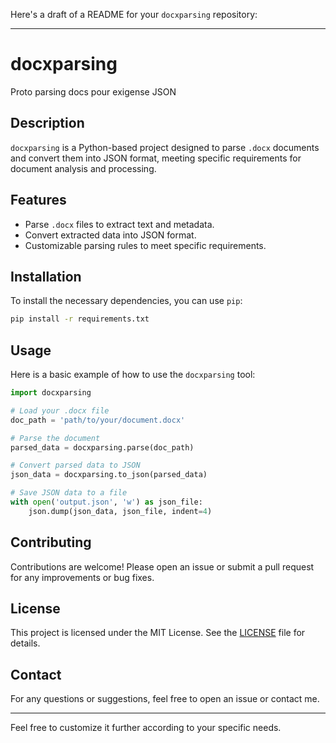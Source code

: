 Here's a draft of a README for your `docxparsing` repository:

---

# docxparsing

Proto parsing docs pour exigense JSON

## Description

`docxparsing` is a Python-based project designed to parse `.docx` documents and convert them into JSON format, meeting specific requirements for document analysis and processing.

## Features

- Parse `.docx` files to extract text and metadata.
- Convert extracted data into JSON format.
- Customizable parsing rules to meet specific requirements.

## Installation

To install the necessary dependencies, you can use `pip`:

```bash
pip install -r requirements.txt
```

## Usage

Here is a basic example of how to use the `docxparsing` tool:

```python
import docxparsing

# Load your .docx file
doc_path = 'path/to/your/document.docx'

# Parse the document
parsed_data = docxparsing.parse(doc_path)

# Convert parsed data to JSON
json_data = docxparsing.to_json(parsed_data)

# Save JSON data to a file
with open('output.json', 'w') as json_file:
    json.dump(json_data, json_file, indent=4)
```

## Contributing

Contributions are welcome! Please open an issue or submit a pull request for any improvements or bug fixes.

## License

This project is licensed under the MIT License. See the [LICENSE](LICENSE) file for details.

## Contact

For any questions or suggestions, feel free to open an issue or contact me.

---

Feel free to customize it further according to your specific needs.
